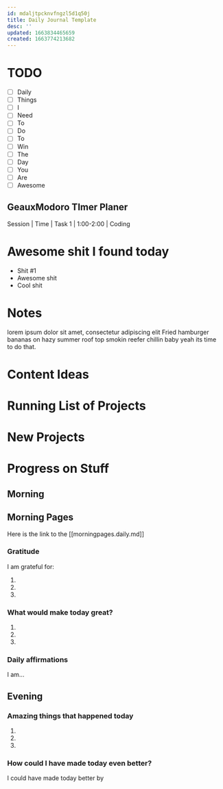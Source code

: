 ```yaml
---
id: mdaljtpcknvfngzl5d1q50j
title: Daily Journal Template
desc: ''
updated: 1663834465659
created: 1663774213682
---
```

# TODO
- [ ] Daily 
- [ ] Things 
- [ ] I 
- [ ] Need 
- [ ] To 
- [ ] Do
- [ ] To
- [ ] Win
- [ ] The
- [ ] Day
- [ ] You
- [ ] Are
- [ ] Awesome

## GeauxModoro TImer Planer

Session | Time | Task 
1 | 1:00-2:00 | Coding 

# Awesome shit I found today
- Shit #1 
- Awesome shit 
- Cool shit
  
# Notes 

lorem ipsum dolor sit amet, consectetur adipiscing elit 
Fried hamburger bananas on hazy summer roof top smokin reefer chillin baby yeah its time to do that.

# Content Ideas


# Running List of Projects

# New Projects

# Progress on Stuff
## Morning

<!-- Fill out this section after waking up -->
<!-- Give your balls a big scratch, and stretch wid -->
## Morning Pages 
Here is the link to the [[morningpages.daily.md]]
### Gratitude

I am grateful for:

1.
2.
3.

### What would make today great?

1.
2.
3.

### Daily affirmations

I am...

## Evening

<!-- Fill out this section before going to sleep, reflecting on your day -->

### Amazing things that happened today

1.
2.
3.

### How could I have made today even better?

I could have made today better by
